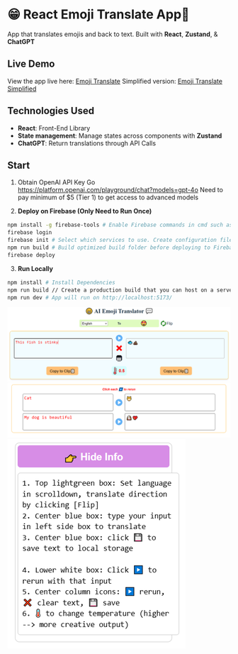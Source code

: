 # 😁  React Emoji Translate App💬
App that translates emojis and back to text. Built with **React**, **Zustand**, & **ChatGPT**

## Live Demo

View the app live here: [Emoji Translate](https://emoji-translate.web.app/)
Simplified version: [Emoji Translate Simplified](https://emoji-translate-simple.web.app/)

## Technologies Used

- **React**: Front-End Library
- **State management**: Manage states across components with **Zustand**
- **ChatGPT**: Return translations through API Calls

## Start

1. Obtain OpenAI API Key
Go https://platform.openai.com/playground/chat?models=gpt-4o
Need to pay minimum of $5 (Tier 1) to get access to advanced models

2. **Deploy on Firebase (Only Need to Run Once)**

```bash
npm install -g firebase-tools # Enable Firebase commands in cmd such as login, deploy
firebase login
firebase init # Select which services to use. Create configuration files like firebase.json
npm run build # Build optimized build folder before deploying to Firebase
firebase deploy
```

3. **Run Locally**

```bash
npm install # Install Dependencies
npm run build // Create a production build that you can host on a server
npm run dev # App will run on http://localhost:5173/
```

![Demo1](https://github.com/ArceusX/react-emoji-translate/blob/main/public/demo/demo1.PNG)
![Demo2](https://github.com/ArceusX/react-emoji-translate/blob/main/public/demo/demo2.PNG)
![Demo3](https://github.com/ArceusX/react-emoji-translate/blob/main/public/demo/demo3.PNG)